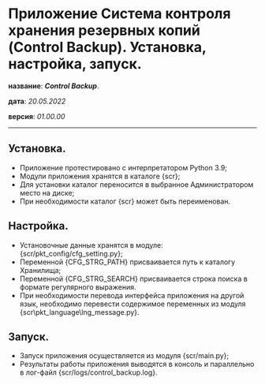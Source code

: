 # Приложение Система контроля хранения резервных копий (Control Backup). Установка, настройка, запуск.

**название**: _**Control Backup**_.

**дата**: _20.05.2022_

**версия**: _01.00.00_

---

## Установка.

- Приложение протестировано с интерпретатором Python 3.9; 
- Модули приложения хранятся в каталоге {scr}; 
- Для установки каталог переносится в выбранное Администратором место на диске;
- При необходимости каталог {scr} может быть переименован.

## Настройка.

- Установочные данные хранятся в модуле: {scr/pkt_config/cfg_setting.py};
- Переменной {CFG_STRG_PATH} присваивается путь к каталогу Хранилища;
- Переменной {CFG_STRG_SEARCH} присваивается строка поиска в формате регулярного выражения.
- При необходимости перевода интерфейса приложения на другой язык, необходимо перевести содержимое переменных из модуля {scr\pkt_language\lng_message.py}.

## Запуск.

- Запуск приложения осуществляется из модуля {scr/main.py};
- Результаты работы приложения выводятся в консоль и параллельно в лог-файл {scr/logs/control_backup.log}.
